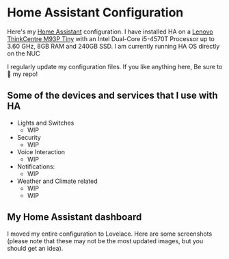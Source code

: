 # Home Assistant Configuration

Here's my [Home Assistant](https://home-assistant.io/) configuration. I have installed HA on a [Lenovo ThinkCentre M93P Tiny](https://amzn.to/3bCllLi/) with an Intel Dual-Core i5-4570T Processor up to 3.60 GHz, 8GB RAM and 240GB SSD. I am currently running HA OS directly on the NUC

I regularly update my configuration files. If you like anything here, Be sure to :star2: my repo!

## Some of the devices and services that I use with HA

* Lights and Switches
  * WIP
* Security
  * WIP
* Voice Interaction
  * WIP
* Notifications:
  * WIP
* Weather and Climate related
  * WIP
  * WIP

## My Home Assistant dashboard

I moved my entire configuration to Lovelace. Here are some screenshots (please note that these may not be the most updated images, but you should get an idea).
